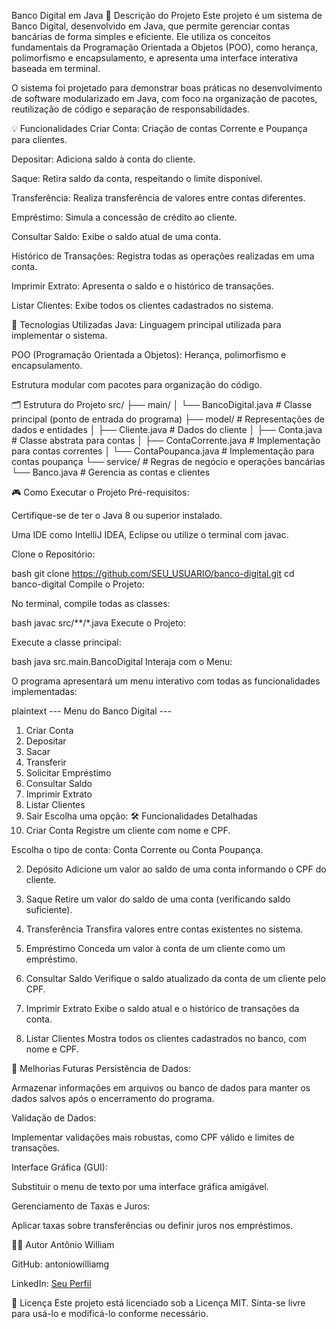 Banco Digital em Java
📄 Descrição do Projeto
Este projeto é um sistema de Banco Digital, desenvolvido em Java, que permite gerenciar contas bancárias de forma simples e eficiente. Ele utiliza os conceitos fundamentais da Programação Orientada a Objetos (POO), como herança, polimorfismo e encapsulamento, e apresenta uma interface interativa baseada em terminal.

O sistema foi projetado para demonstrar boas práticas no desenvolvimento de software modularizado em Java, com foco na organização de pacotes, reutilização de código e separação de responsabilidades.

💡 Funcionalidades
Criar Conta: Criação de contas Corrente e Poupança para clientes.

Depositar: Adiciona saldo à conta do cliente.

Saque: Retira saldo da conta, respeitando o limite disponível.

Transferência: Realiza transferência de valores entre contas diferentes.

Empréstimo: Simula a concessão de crédito ao cliente.

Consultar Saldo: Exibe o saldo atual de uma conta.

Histórico de Transações: Registra todas as operações realizadas em uma conta.

Imprimir Extrato: Apresenta o saldo e o histórico de transações.

Listar Clientes: Exibe todos os clientes cadastrados no sistema.

🚀 Tecnologias Utilizadas
Java: Linguagem principal utilizada para implementar o sistema.

POO (Programação Orientada a Objetos): Herança, polimorfismo e encapsulamento.

Estrutura modular com pacotes para organização do código.

🗂 Estrutura do Projeto
src/
├── main/
│   └── BancoDigital.java      # Classe principal (ponto de entrada do programa)
├── model/                     # Representações de dados e entidades
│   ├── Cliente.java           # Dados do cliente
│   ├── Conta.java             # Classe abstrata para contas
│   ├── ContaCorrente.java     # Implementação para contas correntes
│   └── ContaPoupanca.java     # Implementação para contas poupança
└── service/                   # Regras de negócio e operações bancárias
    └── Banco.java             # Gerencia as contas e clientes

🎮 Como Executar o Projeto
Pré-requisitos:

Certifique-se de ter o Java 8 ou superior instalado.

Uma IDE como IntelliJ IDEA, Eclipse ou utilize o terminal com javac.

Clone o Repositório:

bash
git clone https://github.com/SEU_USUARIO/banco-digital.git
cd banco-digital
Compile o Projeto:

No terminal, compile todas as classes:

bash
javac src/**/*.java
Execute o Projeto:

Execute a classe principal:

bash
java src.main.BancoDigital
Interaja com o Menu:

O programa apresentará um menu interativo com todas as funcionalidades implementadas:

plaintext
--- Menu do Banco Digital ---
1. Criar Conta
2. Depositar
3. Sacar
4. Transferir
5. Solicitar Empréstimo
6. Consultar Saldo
7. Imprimir Extrato
8. Listar Clientes
9. Sair
Escolha uma opção:
🛠 Funcionalidades Detalhadas
1. Criar Conta
Registre um cliente com nome e CPF.

Escolha o tipo de conta: Conta Corrente ou Conta Poupança.

2. Depósito
Adicione um valor ao saldo de uma conta informando o CPF do cliente.

3. Saque
Retire um valor do saldo de uma conta (verificando saldo suficiente).

4. Transferência
Transfira valores entre contas existentes no sistema.

5. Empréstimo
Conceda um valor à conta de um cliente como um empréstimo.

6. Consultar Saldo
Verifique o saldo atualizado da conta de um cliente pelo CPF.

7. Imprimir Extrato
Exibe o saldo atual e o histórico de transações da conta.

8. Listar Clientes
Mostra todos os clientes cadastrados no banco, com nome e CPF.

🔧 Melhorias Futuras
Persistência de Dados:

Armazenar informações em arquivos ou banco de dados para manter os dados salvos após o encerramento do programa.

Validação de Dados:

Implementar validações mais robustas, como CPF válido e limites de transações.

Interface Gráfica (GUI):

Substituir o menu de texto por uma interface gráfica amigável.

Gerenciamento de Taxas e Juros:

Aplicar taxas sobre transferências ou definir juros nos empréstimos.

🧑‍💻 Autor
Antônio William

GitHub: antoniowilliamg

LinkedIn: [Seu Perfil](https://www.linkedin.com/in/antonio-william/)

📜 Licença
Este projeto está licenciado sob a Licença MIT. Sinta-se livre para usá-lo e modificá-lo conforme necessário.

